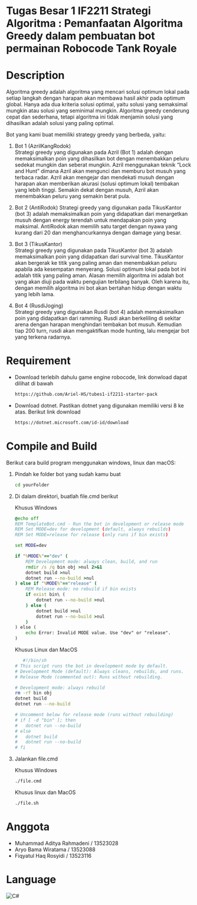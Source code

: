 # Tugas Besar 1 IF2211 Strategi Algoritma : Pemanfaatan Algoritma Greedy dalam pembuatan bot permainan Robocode Tank Royale

# Description
Algoritma greedy adalah algoritma yang mencari solusi optimum lokal pada setiap langkah dengan harapan akan membawa hasil akhir pada optimum global. Hanya ada dua kriteria solusi optimal, yaitu solusi yang semaksimal mungkin atau solusi yang seminimal mungkin. Algoritma greedy cenderung cepat dan sederhana, tetapi algoritma ini tidak menjamin solusi yang dihasilkan adalah solusi yang paling optimal.

Bot yang kami buat memiliki strategy greedy yang berbeda, yaitu:

1. Bot 1 (AzrilKangRodok) <br>
   Strategi greedy yang digunakan pada Azril (Bot 1) adalah dengan memaksimalkan poin yang dihasilkan bot dengan menembakkan peluru sedekat mungkin dan seberat mungkin. Azril menggunakan teknik “Lock and Hunt” dimana Azril akan mengunci dan memburu bot musuh yang terbaca radar. Azril akan mengejar dan mendekati musuh dengan harapan akan memberikan akurasi (solusi optimum lokal) tembakan yang lebih tinggi. Semakin dekat dengan musuh, Azril akan menembakkan peluru yang semakin berat pula.


3. Bot 2 (AntiRodok)
   Strategi greedy yang digunakan pada TikusKantor (bot 3) adalah memaksimalkan poin yang didapatkan dari menargetkan musuh dengan energy terendah untuk mendapakan  poin yang maksimal. AntiRodok akan memilih satu target dengan nyawa yang kurang dari 20 dan menghancurkannya dengan damage yang besar.

4. Bot 3 (TikusKantor) <br>
    Strategi greedy yang digunakan pada TikusKantor (bot 3) adalah memaksimalkan poin yang didapatkan dari survival time. TikusKantor akan bergerak ke titik yang paling aman dan menembakkan peluru apabila ada kesempatan menyerang. Solusi optimum lokal pada bot ini adalah titik yang paling aman. Alasan memilih algoritma ini adalah bot yang akan diuji pada waktu pengujian terbilang banyak. Oleh karena itu, dengan memilih algoritma ini bot akan bertahan hidup dengan waktu yang lebih lama.

5. Bot 4 (RusdiJoging) <br>
   Strategi greedy yang digunakan Rusdi (bot 4) adalah memaksimalkan poin yang didapatkan dari ramming. Rusdi akan berkeliling di sekitar arena dengan harapan menghindari tembakan bot musuh. Kemudian tiap 200 turn, rusdi akan mengaktifkan mode hunting, lalu mengejar bot yang terkena radarnya.

# Requirement
- Download terlebih dahulu game engine robocode, link donwload dapat dilihat di bawah
  ```bash
  https://github.com/Ariel-HS/tubes1-if2211-starter-pack
  ```

- Download dotnet. Pastikan dotnet yang digunakan memiliki versi 8 ke atas. Berikut link download
  ```bash
  https://dotnet.microsoft.com/id-id/download
  ```

# Compile and Build
Berikut cara build program menggunakan windows, linux dan macOS:
1. Pindah ke folder bot yang sudah kamu buat
   ```bash
   cd yourFolder
   ```
2. Di dalam direktori, buatlah file.cmd berikut

   Khusus Windows
   ```cmd
   @echo off
   REM TemplateBot.cmd - Run the bot in development or release mode
   REM Set MODE=dev for development (default, always rebuilds)
   REM Set MODE=release for release (only runs if bin exists)
   
   set MODE=dev
   
   if "%MODE%"=="dev" (
       REM Development mode: always clean, build, and run
       rmdir /s /q bin obj >nul 2>&1
       dotnet build >nul
       dotnet run --no-build >nul
   ) else if "%MODE%"=="release" (
       REM Release mode: no rebuild if bin exists
       if exist bin\ (
           dotnet run --no-build >nul
       ) else (
           dotnet build >nul
           dotnet run --no-build >nul
       )
   ) else (
       echo Error: Invalid MODE value. Use "dev" or "release".
   )
   ```
   
   Khusus Linux dan MacOS
   ```sh
      #!/bin/sh
   # This script runs the bot in development mode by default.
   # Development Mode (default): Always cleans, rebuilds, and runs.
   # Release Mode (commented out): Runs without rebuilding.
   
   # Development mode: always rebuild
   rm -rf bin obj
   dotnet build
   dotnet run --no-build
   
   # Uncomment below for release mode (runs without rebuilding)
   # if [ -d "bin" ]; then
   #   dotnet run --no-build
   # else
   #   dotnet build
   #   dotnet run --no-build
   # fi
   ```
   
4. Jalankan file.cmd

   Khusus Windows
   ```bash
   ./file.cmd
   ```

   Khusus linux dan MacOS
   ```bash
   ./file.sh
   ```
# Anggota
- Muhammad Aditya Rahmadeni / 13523028
- Aryo Bama Wiratama / 13523088
- Fiqyatul Haq Rosyidi / 13523116

# Language
![C#](https://img.shields.io/badge/C%23-9A4993?style=for-the-badge&logo=csharp&logoColor=white)
